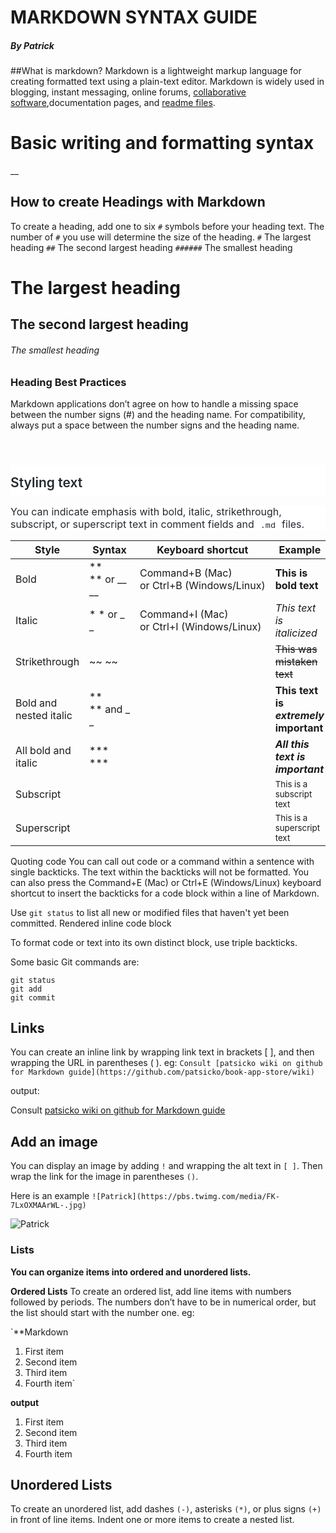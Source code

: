
# MARKDOWN SYNTAX GUIDE
##### By Patrick
##What is markdown?
Markdown is a lightweight markup language for creating formatted text using a plain-text editor. 
 Markdown is widely used in blogging, instant messaging, online forums, [collaborative software](https://en.wikipedia.org/wiki/Collaborative_software),documentation pages, and [readme files](https://en.wikipedia.org/wiki/README).

# Basic writing and formatting syntax
__
##  How to create Headings with Markdown

To create a heading, add one to six `#` symbols before your heading text. The number of `#` you use will determine the size of the heading.
`#` The largest heading
`##` The second largest heading
`######` The smallest heading

# The largest heading
## The second largest heading
###### The smallest heading

### Heading Best Practices
Markdown applications don’t agree on how to handle a missing space between the number signs (#) and the heading name. For compatibility, always put a space between the number signs and the heading name.



<br class="Apple-interchange-newline">

<h2 id="styling-text" style="box-sizing: border-box; margin-top: 24px; margin-bottom: 16px; font-weight: 600; font-size: 1.5em; line-height: 1.25; padding-bottom: 0.3em; border-bottom: 1px solid var(--color-border-muted); padding-top: 1rem; color: rgb(36, 41, 47); font-family: -apple-system, BlinkMacSystemFont, &quot;Segoe UI&quot;, Helvetica, Arial, sans-serif, &quot;Apple Color Emoji&quot;, &quot;Segoe UI Emoji&quot;; font-style: normal; font-variant-ligatures: normal; font-variant-caps: normal; letter-spacing: normal; orphans: 2; text-align: start; text-indent: 0px; text-transform: none; white-space: normal; widows: 2; word-spacing: 0px; -webkit-text-stroke-width: 0px; background-color: rgb(255, 255, 255); text-decoration-thickness: initial; text-decoration-style: initial; text-decoration-color: initial;">Styling text</h2><p style="box-sizing: border-box; margin-top: 0px; margin-bottom: 16px; color: rgb(36, 41, 47); font-family: -apple-system, BlinkMacSystemFont, &quot;Segoe UI&quot;, Helvetica, Arial, sans-serif, &quot;Apple Color Emoji&quot;, &quot;Segoe UI Emoji&quot;; font-size: 16px; font-style: normal; font-variant-ligatures: normal; font-variant-caps: normal; font-weight: 400; letter-spacing: normal; orphans: 2; text-align: start; text-indent: 0px; text-transform: none; white-space: normal; widows: 2; word-spacing: 0px; -webkit-text-stroke-width: 0px; background-color: rgb(255, 255, 255); text-decoration-thickness: initial; text-decoration-style: initial; text-decoration-color: initial;">You can indicate emphasis with bold, italic, strikethrough, subscript, or superscript text in comment fields and<span> </span><code style="box-sizing: border-box; font-family: ui-monospace, SFMono-Regular, &quot;SF Mono&quot;, Menlo, Consolas, &quot;Liberation Mono&quot;, monospace; font-size: 13.6px; padding: 0.2em 0.4em; margin: 0px; background-color: var(--color-neutral-muted); border-radius: 6px;">.md</code><span> </span>files.</p>

Style | Syntax | Keyboard shortcut | Example | Output
-- | -- | -- | -- | --
Bold | ** ** or __ __ | Command+B (Mac) or Ctrl+B (Windows/Linux) | **This is bold text** | This is bold text
Italic | * * or _ _ | Command+I (Mac) or Ctrl+I (Windows/Linux) | *This text is italicized* | This text is italicized
Strikethrough | ~~ ~~ |   | ~~This was mistaken text~~ | This was mistaken text
Bold and nested italic | ** ** and _ _ |   | **This text is _extremely_ important** | This text is extremely important
All bold and italic | *** *** |   | ***All this text is important*** | All this text is important
Subscript | <sub> </sub> |   | <sub>This is a subscript text</sub> | This is a subscript text
Superscript | <sup> </sup> |   | <sup>This is a superscript text</sup>


Quoting code
You can call out code or a command within a sentence with single backticks. The text within the backticks will not be formatted. You can also press the Command+E (Mac) or Ctrl+E (Windows/Linux) keyboard shortcut to insert the backticks for a code block within a line of Markdown.

Use `git status` to list all new or modified files that haven't yet been committed.
Rendered inline code block

To format code or text into its own distinct block, use triple backticks.

Some basic Git commands are:
```
git status
git add
git commit
```

## Links
You can create an inline link by wrapping link text in brackets [ ], and then wrapping the URL in parentheses ( ).
    eg: `Consult [patsicko wiki on github for Markdown guide](https://github.com/patsicko/book-app-store/wiki)`

output:

Consult [patsicko wiki on github for Markdown guide](https://github.com/patsicko/book-app-store/wiki)

## Add an image

You can display an image by adding `!` and wrapping the alt text in `[ ]`. Then wrap the link for the image in parentheses `()`.

Here is an example
`![Patrick](https://pbs.twimg.com/media/FK-7LxOXMAArWL-.jpg)`

![Patrick](https://pbs.twimg.com/media/FK-7LxOXMAArWL-.jpg)

### Lists
**You can organize items into ordered and unordered lists.**

**Ordered Lists**
To create an ordered list, add line items with numbers followed by periods. The numbers don’t have to be in numerical order, but the list should start with the number one.
eg:

`**Markdown
1. First item
2. Second item
3. Third item
4. Fourth item`



**output**
1. First item
2. Second item
3. Third item
4. Fourth item



## Unordered Lists
To create an unordered list, add dashes `(-)`, asterisks `(*)`, or plus signs `(+)` in front of line items. Indent one or more items to create a nested list.



